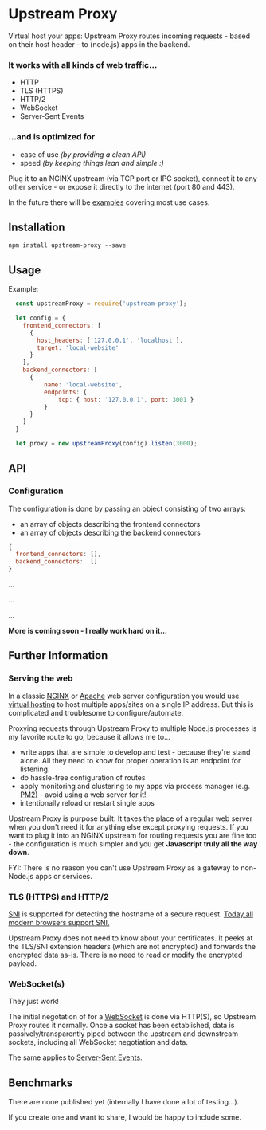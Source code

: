 
Upstream Proxy
==============

Virtual host your apps: Upstream Proxy routes incoming requests - based on their host header - to (node.js) apps in the backend.

### It works with all kinds of web traffic...

* HTTP
* TLS (HTTPS)
* HTTP/2
* WebSocket
* Server-Sent Events

### ...and is optimized for

* ease of use *(by providing a clean API)*
* speed *(by keeping things lean and simple :)*

Plug it to an NGINX upstream (via TCP port or IPC socket), connect it to any other service - or expose it directly to the internet (port 80 and 443). 

In the future there will be [examples](https://github.com/nodexo/upstream-proxy/tree/master/examples) covering most use cases.


Installation
------------

    npm install upstream-proxy --save


Usage
-----
Example:
```javascript
  const upstreamProxy = require('upstream-proxy');

  let config = {
    frontend_connectors: [
      {
        host_headers: ['127.0.0.1', 'localhost'],
        target: 'local-website'
      }
    ],
    backend_connectors: [
      { 
          name: 'local-website',
          endpoints: {
              tcp: { host: '127.0.0.1', port: 3001 }
          }
      }
    ]
  }

  let proxy = new upstreamProxy(config).listen(3000);
```


API
---

### Configuration

The configuration is done by passing an object consisting of two arrays:
* an array of objects describing the frontend connectors 
* an array of objects describing the backend connectors

```javascript
{
  frontend_connectors: [],
  backend_connectors:  []
}
```

...

...

...

**More is coming soon - I really work hard on it...**



Further Information
-------------------

### Serving the web

In a classic [NGINX](https://www.nginx.com/resources/wiki/) or [Apache](https://httpd.apache.org/) web server configuration you would use [virtual hosting](https://en.wikipedia.org/wiki/Virtual_Hosting) to host multiple apps/sites on a single IP address. But this is complicated and troublesome to configure/automate.

Proxying requests through Upstream Proxy to multiple Node.js processes is my favorite route to go, because it allows me to...
* write apps that are simple to develop and test - because they're stand alone. All they need to know for proper operation is an endpoint for listening.
* do hassle-free configuration of routes
* apply monitoring and clustering to my apps via process manager (e.g. [PM2](http://pm2.keymetrics.io/)) - avoid using a web server for it!
* intentionally reload or restart single apps

Upstream Proxy is purpose built: It takes the place of a regular web server when you don't need it for anything else except proxying requests.
If you want to plug it into an NGINX upstream for routing requests you are fine too - the configuration is much simpler and you get **Javascript truly all the way down**.

FYI: There is no reason you can't use Upstream Proxy as a gateway to non-Node.js apps or services.



### TLS (HTTPS) and HTTP/2

[SNI](https://en.wikipedia.org/wiki/Server_Name_Indication) is supported for detecting the hostname of a secure request.
[Today all modern browsers support SNI.](http://caniuse.com/#feat=sni)

Upstream Proxy does not need to know about your certificates. It peeks at the TLS/SNI extension headers (which are not encrypted) and forwards the encrypted data as-is. There is no need to read or modify the encrypted payload.


### WebSocket(s)

They just work!

The initial negotation of for a [WebSocket](https://en.wikipedia.org/wiki/WebSocket) is done via HTTP(S), so Upstream Proxy routes it normally. Once a socket has been established, data is passively/transparently piped between the upstream and downstream sockets, including all WebSocket negotiation and data.

The same applies to [Server-Sent Events](https://en.wikipedia.org/wiki/Server-sent_events).


Benchmarks
----------

There are none published yet (internally I have done a lot of testing...).

If you create one and want to share, I would be happy to include some.
